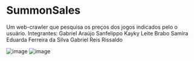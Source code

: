 # SummonSales
Um web-crawler que pesquisa os preços dos jogos indicados pelo o usuário.
Integrantes:
Gabriel Araújo Sanfelippo
Kayky Leite Brabo
Samira Eduarda Ferreira da Silva
Gabriel Reis Rissaldo


![image](https://github.com/UNIVEM-BCC-BSI/SummonSales/assets/127263475/cc290a5c-8642-4fc7-8f34-537783bb57b1)
![image](https://github.com/UNIVEM-BCC-BSI/SummonSales/assets/127263475/586d2705-a0c0-4c41-b99c-1234167b7fd3)
